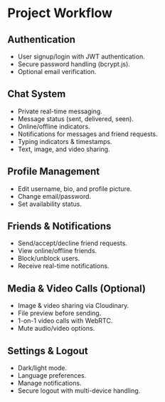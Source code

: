 # Project Workflow

## Authentication
- User signup/login with JWT authentication.
- Secure password handling (bcrypt.js).
- Optional email verification.

## Chat System
- Private real-time messaging.
- Message status (sent, delivered, seen).
- Online/offline indicators.
- Notifications for messages and friend requests.
- Typing indicators & timestamps.
- Text, image, and video sharing.

## Profile Management
- Edit username, bio, and profile picture.
- Change email/password.
- Set availability status.

## Friends & Notifications
- Send/accept/decline friend requests.
- View online/offline friends.
- Block/unblock users.
- Receive real-time notifications.

## Media & Video Calls (Optional)
- Image & video sharing via Cloudinary.
- File preview before sending.
- 1-on-1 video calls with WebRTC.
- Mute audio/video options.

## Settings & Logout
- Dark/light mode.
- Language preferences.
- Manage notifications.
- Secure logout with multi-device handling.
